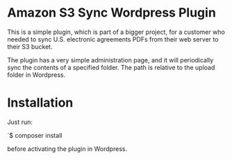 # Amazon S3 Sync Wordpress Plugin
This is a simple plugin, which is part of a bigger project, for a customer who needed to sync U.S. electronic agreements PDFs from their web server to their S3 bucket.

The plugin has a very simple administration page, and it will periodically sync the contents of a specified folder. The path is relative to the upload folder in Wordpress.

# Installation
Just run:

`$ composer install

before activating the plugin in Wordpress.